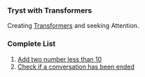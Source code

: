 ### Tryst with Transformers

Creating [Transformers](https://arxiv.org/abs/1706.03762) and seeking Attention.

### Complete List

1. [Add two number less than 10](./adder.py)
2. [Check if a conversation has been ended](./conversation_terminator_classifier.ipynb)
